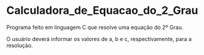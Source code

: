# Calculadora_de_Equacao_do_2_Grau
 Programa feito em linguagem C que resolve uma equação do 2º Grau.

 O usuário deverá informar os valores de a, b e c, respectivamente, para a resolução.
 